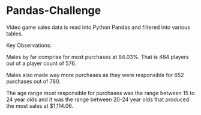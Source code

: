 # Pandas-Challenge

Video game sales data is read into Python Pandas and filtered into various tables.

Key Observations:

Males by far comprise for most purchases at 84.03%. That is 484 players out of a player count of 576.

Males also made way more purchases as they were responsible for 652 purchases out of 780. 

The age range most responsible for purchases was the range between 15 to 24 year olds and it was the range between 20-24 year olds that produced the most sales at $1,114.06.
